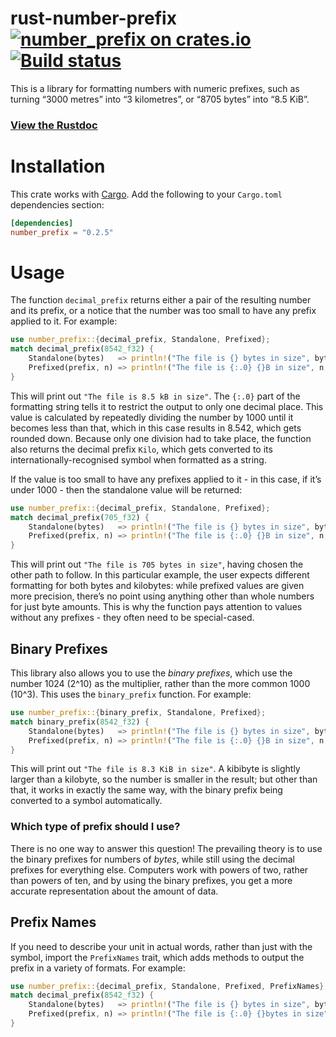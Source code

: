 # rust-number-prefix [![number_prefix on crates.io](http://meritbadge.herokuapp.com/number_prefix)](https://crates.io/crates/number_prefix) [![Build status](https://travis-ci.org/ogham/rust-number-prefix.svg?branch=master)](https://travis-ci.org/ogham/rust-number-prefix)

This is a library for formatting numbers with numeric prefixes, such as turning “3000 metres” into “3 kilometres”, or “8705 bytes” into “8.5 KiB”.

### [View the Rustdoc](https://docs.rs/number_prefix)


# Installation

This crate works with [Cargo](http://crates.io). Add the following to your `Cargo.toml` dependencies section:

```toml
[dependencies]
number_prefix = "0.2.5"
```

# Usage

The function `decimal_prefix` returns either a pair of the resulting number and its prefix, or a notice that the number was too small to have any prefix applied to it.
For example:

```rust
use number_prefix::{decimal_prefix, Standalone, Prefixed};
match decimal_prefix(8542_f32) {
    Standalone(bytes)   => println!("The file is {} bytes in size", bytes),
    Prefixed(prefix, n) => println!("The file is {:.0} {}B in size", n, prefix),
}
```

This will print out `"The file is 8.5 kB in size"`.
The `{:.0}` part of the formatting string tells it to restrict the output to only one decimal place.
This value is calculated by repeatedly dividing the number by 1000 until it becomes less than that, which in this case results in 8.542, which gets rounded down.
Because only one division had to take place, the function also returns the decimal prefix `Kilo`, which gets converted to its internationally-recognised symbol when formatted as a string.

If the value is too small to have any prefixes applied to it - in this case, if it’s under 1000 - then the standalone value will be returned:

```rust
use number_prefix::{decimal_prefix, Standalone, Prefixed};
match decimal_prefix(705_f32) {
    Standalone(bytes)   => println!("The file is {} bytes in size", bytes),
    Prefixed(prefix, n) => println!("The file is {:.0} {}B in size", n, prefix),
}
```

This will print out `"The file is 705 bytes in size"`, having chosen the other path to follow.
In this particular example, the user expects different formatting for both bytes and kilobytes: while prefixed values are given more precision, there’s no point using anything other than whole numbers for just byte amounts.
This is why the function pays attention to values without any prefixes - they often need to be special-cased.


## Binary Prefixes

This library also allows you to use the *binary prefixes*, which use the number 1024 (2^10) as the multiplier, rather than the more common 1000 (10^3).
This uses the `binary_prefix` function. For example:

```rust
use number_prefix::{binary_prefix, Standalone, Prefixed};
match binary_prefix(8542_f32) {
    Standalone(bytes)   => println!("The file is {} bytes in size", bytes),
    Prefixed(prefix, n) => println!("The file is {:.0} {}B in size", n, prefix),
}
```

This will print out `"The file is 8.3 KiB in size"`.
A kibibyte is slightly larger than a kilobyte, so the number is smaller in the result; but other than that, it works in exactly the same way, with the binary prefix being converted to a symbol automatically.


### Which type of prefix should I use?

There is no one way to answer this question!
The prevailing theory is to use the binary prefixes for numbers of *bytes*, while still using the decimal prefixes for everything else.
Computers work with powers of two, rather than powers of ten, and by using the binary prefixes, you get a more accurate representation about the amount of data.


## Prefix Names

If you need to describe your unit in actual words, rather than just with
the symbol, import the `PrefixNames` trait, which adds methods to output
the prefix in a variety of formats. For example:

```rust
use number_prefix::{decimal_prefix, Standalone, Prefixed, PrefixNames};
match decimal_prefix(8542_f32) {
    Standalone(bytes)   => println!("The file is {} bytes in size", bytes),
    Prefixed(prefix, n) => println!("The file is {:.0} {}bytes in size", n, prefix.lower()),
}
```
